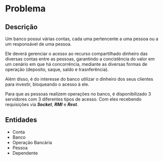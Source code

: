 # Problema

## Descrição

Um banco possui várias contas, cada uma pertencente a uma pessoa ou a um responsável de uma pessoa.

Ele deverá gerenciar o acesso ao recurso compartilhado dinheiro das diversas contas entre as pessoas, garantindo a concistência do valor em um cenário em que há concorrência, mediante as diversas formas de operação \(deposito, saque, saldo e trasnferência\).

Além disso, é do interesse do banco utilizar o dinheiro dos seus clientes para investir, bloqueando o acesso à ele.

Para que as pessoas realizem operações no banco, é disponibilizado 3 servidores com 3 diferentes tipos de acesso. Com eles recebendo requisições via _**Socket**_, _**RMI**_ e _**Rest**_.

## Entidades

* Conta
* Banco
* Operação Bancária
* Pessoa
* Dependente




